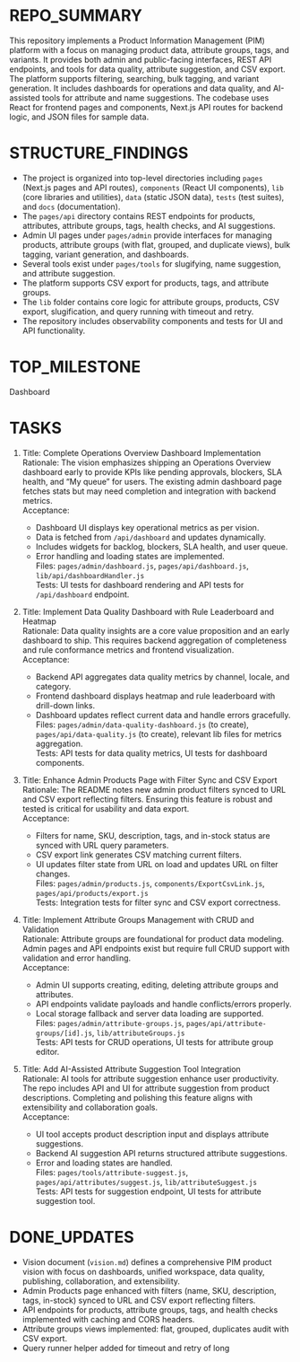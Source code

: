 # REPO_SUMMARY
This repository implements a Product Information Management (PIM) platform with a focus on managing product data, attribute groups, tags, and variants. It provides both admin and public-facing interfaces, REST API endpoints, and tools for data quality, attribute suggestion, and CSV export. The platform supports filtering, searching, bulk tagging, and variant generation. It includes dashboards for operations and data quality, and AI-assisted tools for attribute and name suggestions. The codebase uses React for frontend pages and components, Next.js API routes for backend logic, and JSON files for sample data.

# STRUCTURE_FINDINGS
- The project is organized into top-level directories including `pages` (Next.js pages and API routes), `components` (React UI components), `lib` (core libraries and utilities), `data` (static JSON data), `tests` (test suites), and `docs` (documentation).
- The `pages/api` directory contains REST endpoints for products, attributes, attribute groups, tags, health checks, and AI suggestions.
- Admin UI pages under `pages/admin` provide interfaces for managing products, attribute groups (with flat, grouped, and duplicate views), bulk tagging, variant generation, and dashboards.
- Several tools exist under `pages/tools` for slugifying, name suggestion, and attribute suggestion.
- The platform supports CSV export for products, tags, and attribute groups.
- The `lib` folder contains core logic for attribute groups, products, CSV export, slugification, and query running with timeout and retry.
- The repository includes observability components and tests for UI and API functionality.

# TOP_MILESTONE
Dashboard

# TASKS
1. Title: Complete Operations Overview Dashboard Implementation  
   Rationale: The vision emphasizes shipping an Operations Overview dashboard early to provide KPIs like pending approvals, blockers, SLA health, and “My queue” for users. The existing admin dashboard page fetches stats but may need completion and integration with backend metrics.  
   Acceptance:  
   - Dashboard UI displays key operational metrics as per vision.  
   - Data is fetched from `/api/dashboard` and updates dynamically.  
   - Includes widgets for backlog, blockers, SLA health, and user queue.  
   - Error handling and loading states are implemented.  
   Files: `pages/admin/dashboard.js`, `pages/api/dashboard.js`, `lib/api/dashboardHandler.js`  
   Tests: UI tests for dashboard rendering and API tests for `/api/dashboard` endpoint.

2. Title: Implement Data Quality Dashboard with Rule Leaderboard and Heatmap  
   Rationale: Data quality insights are a core value proposition and an early dashboard to ship. This requires backend aggregation of completeness and rule conformance metrics and frontend visualization.  
   Acceptance:  
   - Backend API aggregates data quality metrics by channel, locale, and category.  
   - Frontend dashboard displays heatmap and rule leaderboard with drill-down links.  
   - Dashboard updates reflect current data and handle errors gracefully.  
   Files: `pages/admin/data-quality-dashboard.js` (to create), `pages/api/data-quality.js` (to create), relevant lib files for metrics aggregation.  
   Tests: API tests for data quality metrics, UI tests for dashboard components.

3. Title: Enhance Admin Products Page with Filter Sync and CSV Export  
   Rationale: The README notes new admin product filters synced to URL and CSV export reflecting filters. Ensuring this feature is robust and tested is critical for usability and data export.  
   Acceptance:  
   - Filters for name, SKU, description, tags, and in-stock status are synced with URL query parameters.  
   - CSV export link generates CSV matching current filters.  
   - UI updates filter state from URL on load and updates URL on filter changes.  
   Files: `pages/admin/products.js`, `components/ExportCsvLink.js`, `pages/api/products/export.js`  
   Tests: Integration tests for filter sync and CSV export correctness.

4. Title: Implement Attribute Groups Management with CRUD and Validation  
   Rationale: Attribute groups are foundational for product data modeling. Admin pages and API endpoints exist but require full CRUD support with validation and error handling.  
   Acceptance:  
   - Admin UI supports creating, editing, deleting attribute groups and attributes.  
   - API endpoints validate payloads and handle conflicts/errors properly.  
   - Local storage fallback and server data loading are supported.  
   Files: `pages/admin/attribute-groups.js`, `pages/api/attribute-groups/[id].js`, `lib/attributeGroups.js`  
   Tests: API tests for CRUD operations, UI tests for attribute group editor.

5. Title: Add AI-Assisted Attribute Suggestion Tool Integration  
   Rationale: AI tools for attribute suggestion enhance user productivity. The repo includes API and UI for attribute suggestion from product descriptions. Completing and polishing this feature aligns with extensibility and collaboration goals.  
   Acceptance:  
   - UI tool accepts product description input and displays attribute suggestions.  
   - Backend AI suggestion API returns structured attribute suggestions.  
   - Error and loading states are handled.  
   Files: `pages/tools/attribute-suggest.js`, `pages/api/attributes/suggest.js`, `lib/attributeSuggest.js`  
   Tests: API tests for suggestion endpoint, UI tests for attribute suggestion tool.

# DONE_UPDATES
- Vision document (`vision.md`) defines a comprehensive PIM product vision with focus on dashboards, unified workspace, data quality, publishing, collaboration, and extensibility.  
- Admin Products page enhanced with filters (name, SKU, description, tags, in-stock) synced to URL and CSV export reflecting filters.  
- API endpoints for products, attribute groups, tags, and health checks implemented with caching and CORS headers.  
- Attribute groups views implemented: flat, grouped, duplicates audit with CSV export.  
- Query runner helper added for timeout and retry of long